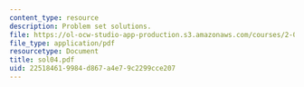 ```yaml
---
content_type: resource
description: Problem set solutions.
file: https://ol-ocw-studio-app-production.s3.amazonaws.com/courses/2-004-systems-modeling-and-control-ii-fall-2007/225184619984d867a4e79c2299cce207_sol04.pdf
file_type: application/pdf
resourcetype: Document
title: sol04.pdf
uid: 22518461-9984-d867-a4e7-9c2299cce207
---
```

